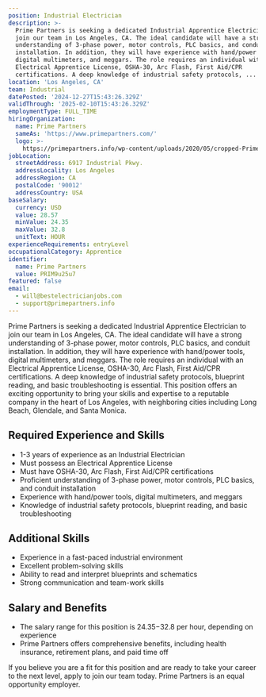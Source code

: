 ```yaml
---
position: Industrial Electrician
description: >-
  Prime Partners is seeking a dedicated Industrial Apprentice Electrician to
  join our team in Los Angeles, CA. The ideal candidate will have a strong
  understanding of 3-phase power, motor controls, PLC basics, and conduit
  installation. In addition, they will have experience with hand/power tools,
  digital multimeters, and meggars. The role requires an individual with an
  Electrical Apprentice License, OSHA-30, Arc Flash, First Aid/CPR
  certifications. A deep knowledge of industrial safety protocols, ...
location: 'Los Angeles, CA'
team: Industrial
datePosted: '2024-12-27T15:43:26.329Z'
validThrough: '2025-02-10T15:43:26.329Z'
employmentType: FULL_TIME
hiringOrganization:
  name: Prime Partners
  sameAs: 'https://www.primepartners.com/'
  logo: >-
    https://primepartners.info/wp-content/uploads/2020/05/cropped-Prime-Partners-Logo-NO-BG-1.png
jobLocation:
  streetAddress: 6917 Industrial Pkwy.
  addressLocality: Los Angeles
  addressRegion: CA
  postalCode: '90012'
  addressCountry: USA
baseSalary:
  currency: USD
  value: 28.57
  minValue: 24.35
  maxValue: 32.8
  unitText: HOUR
experienceRequirements: entryLevel
occupationalCategory: Apprentice
identifier:
  name: Prime Partners
  value: PRIM9u25u7
featured: false
email:
  - will@bestelectricianjobs.com
  - support@primepartners.info
---
```




Prime Partners is seeking a dedicated Industrial Apprentice Electrician to join our team in Los Angeles, CA. The ideal candidate will have a strong understanding of 3-phase power, motor controls, PLC basics, and conduit installation. In addition, they will have experience with hand/power tools, digital multimeters, and meggars. The role requires an individual with an Electrical Apprentice License, OSHA-30, Arc Flash, First Aid/CPR certifications. A deep knowledge of industrial safety protocols, blueprint reading, and basic troubleshooting is essential. This position offers an exciting opportunity to bring your skills and expertise to a reputable company in the heart of Los Angeles, with neighboring cities including Long Beach, Glendale, and Santa Monica.

## Required Experience and Skills 

- 1-3 years of experience as an Industrial Electrician 
- Must possess an Electrical Apprentice License 
- Must have OSHA-30, Arc Flash, First Aid/CPR certifications 
- Proficient understanding of 3-phase power, motor controls, PLC basics, and conduit installation 
- Experience with hand/power tools, digital multimeters, and meggars 
- Knowledge of industrial safety protocols, blueprint reading, and basic troubleshooting 

## Additional Skills 

- Experience in a fast-paced industrial environment 
- Excellent problem-solving skills 
- Ability to read and interpret blueprints and schematics 
- Strong communication and team-work skills 

## Salary and Benefits

- The salary range for this position is $24.35-$32.8 per hour, depending on experience
- Prime Partners offers comprehensive benefits, including health insurance, retirement plans, and paid time off 

If you believe you are a fit for this position and are ready to take your career to the next level, apply to join our team today. Prime Partners is an equal opportunity employer.